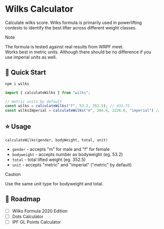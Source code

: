 # Wilks Calculator

Calculate wilks score. Wilks formula is primarily used in powerlifting contests to identify the best lifter across different weight classes.

> [!NOTE]
> The formula is tested against real results from WRPF meet.  
> Works best in metric units. Although there should be no difference if you use imperial units as well.

## 🚀 Quick Start

```sh
npm i wilks
```

```ts
import { calculateWilks } from "wilks";

// metric units by default
const wilks = calculateWilks("f", 53.2, 352.5); // 431.73
const wilksImperial = calculateWilks("m", 204.6, 2226.6, "imperial") // 635.09
```

## ⭐ Usage 

`calculateWilks(gender, bodyWeight, total, unit)`

- `gender` - accepts "m" for male and "f" for female
- `bodyweight` - accepts number as bodyweight (eg. 53.2)
- `total` - total lifted weight (eg. 352.5)
- `unit` - accepts "metric" and "imperial" ("metric" by default)

> [!CAUTION]
> Use the same unit type for bodyweight and total.

## 📍 Roadmap

- [ ] Wilks Formula 2020 Edition
- [ ] Dots Calculator
- [ ] IPF GL Points Calculator
